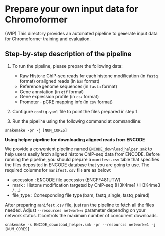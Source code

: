 # Prepare your own input data for Chromoformer

(WIP) This directory provides an automated pipeline to generate input data for Chromoformer training and evaluation.

## Step-by-step description of the pipeline

1. To run the pipeline, please prepare the following data:

    - Raw Histone ChIP-seq reads for each histone modification (in `fastq` format) or aligned reads (in `bam` format)
    - Reference genome sequences (in `fasta` format)
    - Gene annotation (in `gtf` format)
    - Gene expression profile (in `csv` format)
    - Promoter - pCRE mapping info (in `csv` format)

2. Configure `config.yaml` file to point the files prepared in step 1.

3. Run the pipeline using the following command at commandline:

```shell
snakemake -pr -j [NUM_CORES]
```

**Using helper pipeline for downloading aligned reads from ENCODE**

We provide a convenient pipeline named `ENCODE_download_helper.smk` to help users easily fetch aligned histone ChIP-seq data from ENCODE.
Before running the pipeline, you should prepare a `manifest.csv` table that specifies the files deposited in ENCODE database that you are going to use.
The required columns for `manifest.csv` file are as below:

- accession : ENCODE file accession (ENCFF481UTW)
- mark : Histone modification targeted by ChIP-seq (H3K4me1 / H3K4me3 / ...)
- file_type : Corresponding file type (bam, fastq_single, fastq_paired)

After preparing `manifest.csv` file, just run the pipeline to fetch all the files needed.
Adjust `--resources network=N` parameter depending on your network status.
It controls the maximum number of concurrent downloads.

```shell
snakemake -s ENCODE_download_helper.smk -pr --resources network=1 -j [NUM_CORES]
```
